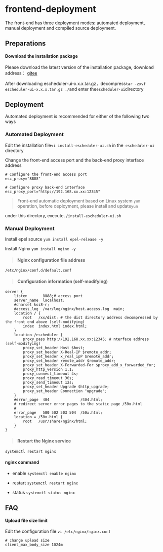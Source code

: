 # frontend-deployment

The front-end has three deployment modes: automated deployment, manual deployment and compiled source deployment.



## Preparations

#### Download the installation package

Please download the latest version of the installation package, download address： [gitee](https://gitee.com/easyscheduler/EasyScheduler/attach_files/)

After downloading escheduler-ui-x.x.x.tar.gz，decompress`tar -zxvf escheduler-ui-x.x.x.tar.gz ./`and enter the`escheduler-ui`directory




## Deployment

Automated deployment is recommended for either of the following two ways

### Automated Deployment

Edit the installation file`vi install-escheduler-ui.sh` in the` escheduler-ui` directory

Change the front-end access port and the back-end proxy interface address

```
# Configure the front-end access port
esc_proxy="8888"

# Configure proxy back-end interface
esc_proxy_port="http://192.168.xx.xx:12345"
```

>Front-end automatic deployment based on Linux system `yum` operation, before deployment, please install and update`yum`

under this directory, execute`./install-escheduler-ui.sh` 


### Manual Deployment

Install epel source `yum install epel-release -y`

Install Nginx `yum install nginx -y`


> ####  Nginx configuration file address

```
/etc/nginx/conf.d/default.conf
```

> ####  Configuration information (self-modifying)

```
server {
    listen       8888;# access port
    server_name  localhost;
    #charset koi8-r;
    #access_log  /var/log/nginx/host.access.log  main;
    location / {
        root   /xx/dist; # the dist directory address decompressed by the front end above (self-modifying)
        index  index.html index.html;
    }
    location /escheduler {
        proxy_pass http://192.168.xx.xx:12345; # nterface address (self-modifying)
        proxy_set_header Host $host;
        proxy_set_header X-Real-IP $remote_addr;
        proxy_set_header x_real_ipP $remote_addr;
        proxy_set_header remote_addr $remote_addr;
        proxy_set_header X-Forwarded-For $proxy_add_x_forwarded_for;
        proxy_http_version 1.1;
        proxy_connect_timeout 4s;
        proxy_read_timeout 30s;
        proxy_send_timeout 12s;
        proxy_set_header Upgrade $http_upgrade;
        proxy_set_header Connection "upgrade";
    }
    #error_page  404              /404.html;
    # redirect server error pages to the static page /50x.html
    #
    error_page   500 502 503 504  /50x.html;
    location = /50x.html {
        root   /usr/share/nginx/html;
    }
}
```

> ####  Restart the Nginx service

```
systemctl restart nginx
```

#### nginx command

- enable `systemctl enable nginx`

- restart `systemctl restart nginx`

- status `systemctl status nginx`


## FAQ
#### Upload file size limit

Edit the configuration file `vi /etc/nginx/nginx.conf`

```
# change upload size
client_max_body_size 1024m
```


